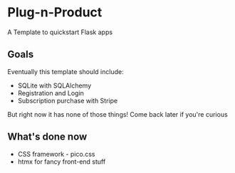 # Plug-n-Product

A Template to quickstart Flask apps

## Goals

Eventually this template should include:
* SQLite with SQLAlchemy
* Registration and Login
* Subscription purchase with Stripe

But right now it has none of those things! Come back later if you're curious

## What's done now

* CSS framework - pico.css
* htmx for fancy front-end stuff
